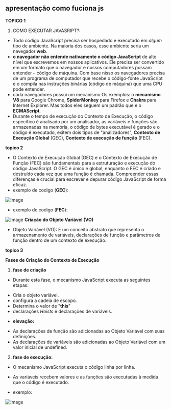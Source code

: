 ## apresentação como fuciona js 

**TOPICO 1**
  1. COMO EXECUTAR JAVASRIPT?: 
- Todo código JavaScript precisa ser hospedado e executado em *algum* tipo de ambiente. Na maioria dos casos, esse ambiente seria um navegador **web**.
- **o navegador não entende nativamente o código JavaScript** de alto nível que escrevemos em nossos aplicativos. Ele precisa ser convertido em um formato que o navegador e nossos computadores possam entender – código de máquina. Com base nisso os navegadores precisa de um programa de computador que recebe o código-fonte JavaScript e o compila nas instruções binárias (código de máquina) que uma CPU pode entender. 
- cada navegadores possui um mecanismo Os exemplos: o **mecanismo V8** para Google Chrome, **SpiderMonkey** para Firefox e **Chakra** para Internet Explorer. Mas todos eles seguem um padrão que e o **ECMAScript**.
- Durante o tempo de execução do Contexto de Execução, o código específico é analisado por um analisador, as variáveis e funções são armazenadas na memória, o código de bytes executável é gerado e o código é executado, exitem dois tipos de "analizadores", **Contexto de Execução Global** (GEC), **Contexto de execução de função** (FEC).

**topico 2**
- O Contexto de Execução Global (GEC) e o Contexto de Execução de Função (FEC) são fundamentais para a estruturação e execução do código JavaScript. O GEC é único e global, enquanto o FEC é criado e destruído cada vez que uma função é chamada. Compreender essas diferenças é crucial para escrever e depurar código JavaScript de forma eficaz.
- exemplo de codigo (**GEC**):

![image](https://hackmd.io/_uploads/HJN3k70mR.png)
- exemplo de codigo (**FEC**):

![image](https://hackmd.io/_uploads/r1stW7CXC.png)
 **Criação do Objeto Variável (VO)**
 - Objeto Variável (VO): E um conceito abstrato que representa o armazenamento de variáveis, declarações de função e parâmetros de função dentro de um contexto de execução.

**topico 3**

**Fases de Criação do Contexto de Execução**

1. **fase de criação**
 - Durante esta fase, o mecanismo JavaScript executa as seguintes etapas:
  
*  Cria o objeto variável.
*  configura a cadeia de escopo.
* Determina o valor de "**this**"
* declarações *Hoists* e declarações de variáveis.
- **elevação:**

* As declarações de função são adicionadas ao Objeto Variável com suas definições.
* As declarações de variáveis são adicionadas ao Objeto Variável com um valor inicial de undefined.
2. **fase de execução:**
- O mecanismo JavaScript executa o código linha por linha.
* As variáveis recebem valores e as funções são executadas à medida que o código é executado.
- exemplo:

![image](https://hackmd.io/_uploads/Sk2PbIMEA.png)




